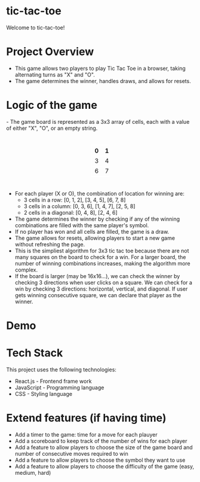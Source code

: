# tic-tac-toe
Welcome to tic-tac-toe!

<h1>Project Overview</h1>
<ul>
<li>This game allows two players to play Tic Tac Toe in a browser, taking alternating turns as "X" and "O".</li>
<li>The game determines the winner, handles draws, and allows for resets.</li>
</ul>

<h1>Logic of the game</h1>
- The game board is represented as a 3x3 array of cells, each with a value of either "X", "O", or an empty string.

<div style="width: 100%; display: flex; justify-content: center; align-items: center; margin: 20px 0;">
    <table style="width:50px;border:1px solid white">
    <tr>
        <th style="border:1px solid white">0</th>
        <th style="border:1px solid white">1</th>
        <th style="border:1px solid white">2</th>
    </tr>
    <tr>
        <td style="border:1px solid white">3</td>
        <td style="border:1px solid white">4</td>
        <td style="border:1px solid white">5</td>
    </tr>
    <tr>
        <td style="border:1px solid white">6</td>
        <td style="border:1px solid white">7</td>
        <td style="border:1px solid white">8</td>
    </tr>
    </table>
</div>

- For each player (X or O), the combination of location for winning are:
  - 3 cells in a row: [0, 1, 2], [3, 4, 5], [6, 7, 8]
  - 3 cells in a column: [0, 3, 6], [1, 4, 7], [2, 5, 8]
  - 2 cells in a diagonal: [0, 4, 8], [2, 4, 6]
- The game determines the winner by checking if any of the winning combinations are filled with the same player's symbol.
- If no player has won and all cells are filled, the game is a draw.
- The game allows for resets, allowing players to start a new game without refreshing the page.
- This is the simpliest algorithm for 3x3 tic tac toe because there are not many squares on the board to check for a win. For a larger board, the number of winning combinations increases, making the algorithm more complex.
- If the board is larger (may be 16x16...), we can check the winner by checking 3 directions when user clicks on a square. We can check for a win by checking 3 directions: horizontal, vertical, and diagonal. If user gets winning consecutive square, we can declare that player as the winner.

<h1>Demo</h1>

<h1>Tech Stack</h1>
This project uses the following technologies:
<ul>
<li>React.js - Frontend frame work</li>
<li>JavaScript - Programming language</li>
<li>CSS - Styling language</li>
</ul>

<h1>Extend features (if having time)</h1>
<ul>
    <li>Add a timer to the game: time for a move for each plauyer</li>
    <li>Add a scoreboard to keep track of the number of wins for each player</li>
    <li>Add a feature to allow players to choose the size of the game board and number of consecutive moves required to win</li>
    <li>Add a feature to allow players to choose the symbol they want to use</li>
    <li>Add a feature to allow players to choose the difficulty of the game (easy, medium, hard)</li>
</ul>